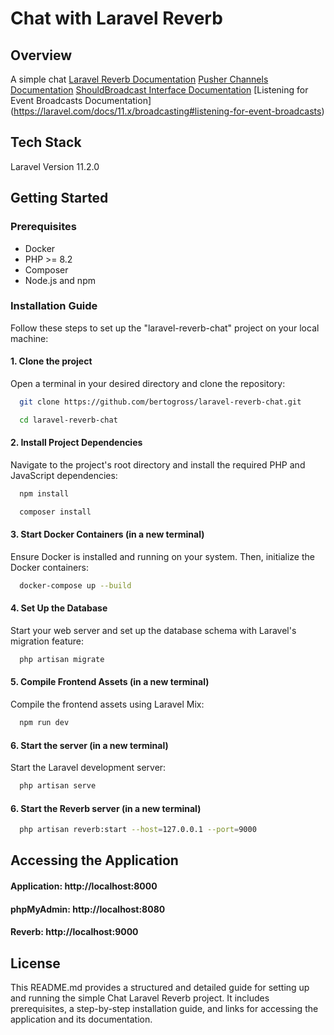 # Chat with Laravel Reverb

## Overview
A simple chat
[Laravel Reverb Documentation](https://laravel.com/docs/11.x/reverb)
[Pusher Channels Documentation](https://laravel.com/docs/11.x/broadcasting#client-pusher-channels)
[ShouldBroadcast Interface Documentation](https://laravel.com/docs/11.x/broadcasting#the-shouldbroadcast-interface)
[Listening for Event Broadcasts Documentation] (https://laravel.com/docs/11.x/broadcasting#listening-for-event-broadcasts)


## Tech Stack
Laravel Version 11.2.0

## Getting Started

### Prerequisites
- Docker
- PHP >= 8.2
- Composer
- Node.js and npm

### Installation Guide
Follow these steps to set up the "laravel-reverb-chat" project on your local machine:

#### 1. Clone the project
Open a terminal in your desired directory and clone the repository:
```bash
  git clone https://github.com/bertogross/laravel-reverb-chat.git
```
```bash
  cd laravel-reverb-chat
```

#### 2. Install Project Dependencies
Navigate to the project's root directory and install the required PHP and JavaScript dependencies:
```bash
  npm install
```
```bash
  composer install
```

#### 3. Start Docker Containers (in a new terminal)
Ensure Docker is installed and running on your system. Then, initialize the Docker containers:
```bash
  docker-compose up --build
```

#### 4. Set Up the Database
Start your web server and set up the database schema with Laravel's migration feature:
```bash 
  php artisan migrate 
```

#### 5. Compile Frontend Assets (in a new terminal)
Compile the frontend assets using Laravel Mix:
```bash 
  npm run dev
```

#### 6. Start the server (in a new terminal)
Start the Laravel development server:
```bash 
  php artisan serve
```


#### 6. Start the Reverb server (in a new terminal)
```bash 
  php artisan reverb:start --host=127.0.0.1 --port=9000
```

## Accessing the Application
#### Application: http://localhost:8000
#### phpMyAdmin: http://localhost:8080
#### Reverb: http://localhost:9000

## License
This README.md provides a structured and detailed guide for setting up and running the simple Chat Laravel Reverb project. It includes prerequisites, a step-by-step installation guide, and links for accessing the application and its documentation.
